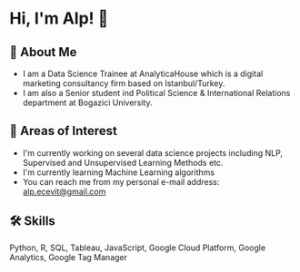 # Hi, I'm Alp! :wave:

## :rocket: About Me
- I am a Data Science Trainee at AnalyticaHouse which is a digital marketing consultancy firm based on Istanbul/Turkey.
- I am also a Senior student ind Political Science & International Relations department at Bogazici University.

## :brain: Areas of Interest
- I'm currently working on several data science projects including NLP, Supervised and Unsupervised Learning Methods etc. 
- I'm currently learning Machine Learning algorithms 
- You can reach me from my personal e-mail address: alp.ecevit@gmail.com

## 🛠 Skills
Python, R, SQL, Tableau, JavaScript, Google Cloud Platform, Google Analytics, Google Tag Manager
